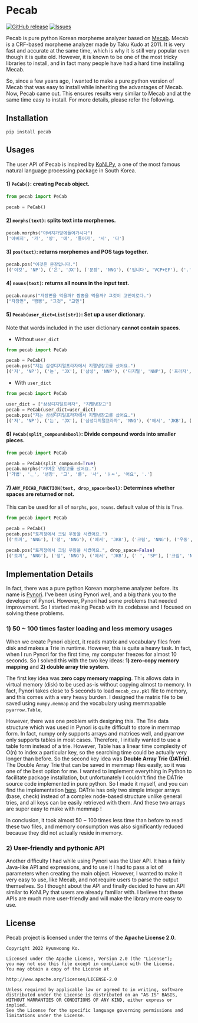 # Pecab
<a href="https://github.com/hyunwoongko/pecab/releases"><img alt="GitHub release" src="https://img.shields.io/github/release/hyunwoongko/pecab.svg" /></a> 
<a href="https://github.com/hyunwoongko/pecab/issues"><img alt="Issues" src="https://img.shields.io/github/issues/hyunwoongko/pecab"/></a>

Pecab is pure python Korean morpheme analyzer based on [Mecab](https://github.com/taku910/mecab).
Mecab is a CRF-based morpheme analyzer made by Taku Kudo at 2011. It is very fast and accurate at the same time, which is why it is still very popular even though it is quite old.
However, it is known to be one of the most tricky libraries to install, and in fact many people have had a hard time installing Mecab.

So, since a few years ago, I wanted to make a pure python version of Mecab that was easy to install while inheriting the advantages of Mecab.
Now, Pecab came out. This ensures results very similar to Mecab and at the same time easy to install.
For more details, please refer the following.

## Installation
```console
pip install pecab
```

## Usages
The user API of Pecab is inspired by [KoNLPy](https://github.com/konlpy/konlpy), 
a one of the most famous natural language processing package in South Korea.

#### 1) `PeCab()`: creating Pecab object.
```python
from pecab import PeCab

pecab = PeCab()
```

#### 2) `morphs(text)`: splits text into morphemes.
```python
pecab.morphs("아버지가방에들어가시다")
['아버지', '가', '방', '에', '들어가', '시', '다']
```

#### 3) `pos(text)`: returns morphemes and POS tags together.
```python
pecab.pos("이것은 문장입니다.")
[('이것', 'NP'), ('은', 'JX'), ('문장', 'NNG'), ('입니다', 'VCP+EF'), ('.', 'SF')]
```

#### 4) `nouns(text)`: returns all nouns in the input text.
```python
pecab.nouns("자장면을 먹을까? 짬뽕을 먹을까? 그것이 고민이로다.")
["자장면", "짬뽕", "그것", "고민"]
```

#### 5) `Pecab(user_dict=List[str])`: Set up a user dictionary.
Note that words included in the user dictionary **cannot contain spaces**.
- Without `user_dict`
```python
from pecab import PeCab

pecab = PeCab()
pecab.pos("저는 삼성디지털프라자에서 지펠냉장고를 샀어요.")
[('저', 'NP'), ('는', 'JX'), ('삼성', 'NNP'), ('디지털', 'NNP'), ('프라자', 'NNP'), ('에서', 'JKB'), ('지', 'NNP'), ('펠', 'NNP'), ('냉장고', 'NNG'), ('를', 'JKO'), ('샀', 'VV+EP'), ('어요', 'EF'), ('.', 'SF')]
```
- With `user_dict`
```python
from pecab import PeCab

user_dict = ["삼성디지털프라자", "지펠냉장고"]
pecab = PeCab(user_dict=user_dict)
pecab.pos("저는 삼성디지털프라자에서 지펠냉장고를 샀어요.")
[('저', 'NP'), ('는', 'JX'), ('삼성디지털프라자', 'NNG'), ('에서', 'JKB'), ('지펠냉장고', 'NNG'), ('를', 'JKO'), ('샀', 'VV+EP'), ('어요', 'EF'), ('.', 'SF')]
```

#### 6) `PeCab(split_compound=bool)`: Divide compound words into smaller pieces.
```python
from pecab import PeCab

pecab = PeCab(split_compound=True)
pecab.morphs("가벼운 냉장고를 샀어요.")
['가볍', 'ᆫ', '냉장', '고', '를', '사', 'ㅏㅆ', '어요', '.']
```

#### 7) `ANY_PECAB_FUNCTION(text, drop_space=bool)`: Determines whether spaces are returned or not.
This can be used for all of `morphs`, `pos`, `nouns`. default value of this is `True`.
```python
from pecab import PeCab

pecab = PeCab()
pecab.pos("토끼정에서 크림 우동을 시켰어요.")
[('토끼', 'NNG'), ('정', 'NNG'), ('에서', 'JKB'), ('크림', 'NNG'), ('우동', 'NNG'), ('을', 'JKO'), ('시켰', 'VV+EP'), ('어요', 'EF'), ('.', 'SF')]

pecab.pos("토끼정에서 크림 우동을 시켰어요.", drop_space=False)
[('토끼', 'NNG'), ('정', 'NNG'), ('에서', 'JKB'), (' ', 'SP'), ('크림', 'NNG'), (' ', 'SP'), ('우동', 'NNG'), ('을', 'JKO'), (' ', 'SP'), ('시켰', 'VV+EP'), ('어요', 'EF'), ('.', 'SF')]
```

## Implementation Details
In fact, there was a pure python Korean morpheme analyzer before. 
Its name is [Pynori](https://github.com/gritmind/python-nori).
I've been using Pynori well, and a big thank you to the developer of Pynori. 
However, Pynori had some problems that needed improvement. 
So I started making Pecab with its codebase and I focused on solving these problems.

### 1) 50 ~ 100 times faster loading and less memory usages
When we create Pynori object, it reads matrix and vocabulary files from disk and makes a Trie in runtime. 
However, this is quite a heavy task. In fact, when I run Pynori for the first time, my computer freezes for almost 10 seconds. 
So I solved this with the two key ideas: **1) zero-copy memory mapping** and **2) double array trie system**.

The first key idea was **zero copy memory mapping**.
This allows data in virtual memory (disk) to be used as-is without copying almost to memory. 
In fact, Pynori takes close to 5 seconds to load `mecab_csv.pkl` file to memory, and this comes with a very heavy burden.
I designed the matrix file to be saved using `numpy.memmap` and the vocabulary using memmapable `pyarrow.Table`, 

However, there was one problem with designing this.
The Trie data structure which was used in Pynori is quite difficult to store in memmap form.
In fact, numpy only supports arrays and matrices well, and pyarrow only supports tables in most cases. 
Therefore, I initially wanted to use a table form instead of a trie. 
However, Table has a linear time complexity of O(n) to index a particular key, 
so the searching time could be actually very longer than before. 
So the second key idea was **Double Array Trie (DATrie)**.
The Double Array Trie that can be saved in memmap files easily, so it was one of the best option for me.
I wanted to implement everything in Python to facilitate package installation, but unfortunately I couldn't find the DATrie source code implemented in pure python. 
So I made it myself, and you can find the implementation [here](https://github.com/hyunwoongko/pydatrie).
DATrie has only two simple integer arrays (base, check) instead of a complex node-based structure unlike general tries, 
and all keys can be easily retrieved with them. And these two arrays are super easy to make with memmap !

In conclusion, it took almost 50 ~ 100 times less time than before to read these two files,
and memory consumption was also significantly reduced because they did not actually reside in memory.

### 2) User-friendly and pythonic API
Another difficulty I had while using Pynori was the User API. 
It has a fairly Java-like API and expressions, and to use it I had to pass a lot of parameters when creating the main object. 
However, I wanted to make it very easy to use, like Mecab, and not require users to parse the output themselves. 
So I thought about the API and finally decided to have an API similar to KoNLPy that users are already familiar with.
I believe that these APIs are much more user-friendly and will make the library more easy to use.

## License
Pecab project is licensed under the terms of the **Apache License 2.0**.

```
Copyright 2022 Hyunwoong Ko.

Licensed under the Apache License, Version 2.0 (the "License");
you may not use this file except in compliance with the License.
You may obtain a copy of the License at

http://www.apache.org/licenses/LICENSE-2.0

Unless required by applicable law or agreed to in writing, software
distributed under the License is distributed on an "AS IS" BASIS,
WITHOUT WARRANTIES OR CONDITIONS OF ANY KIND, either express or implied.
See the License for the specific language governing permissions and
limitations under the License.
```
